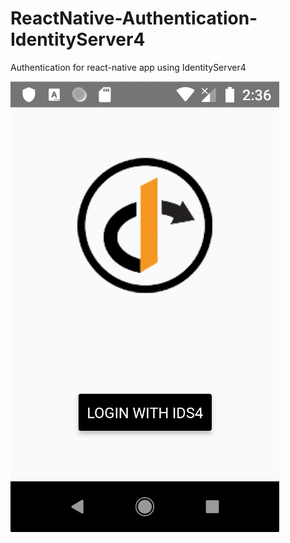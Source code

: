 # ReactNative-Authentication-IdentityServer4
Authentication for react-native app using IdentityServer4

![image](Screenshots/Login.png)

